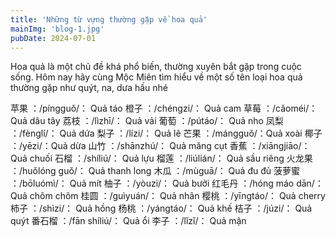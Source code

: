 ```yaml
---
title: 'Những từ vựng thường gặp về hoa quả'
mainImg: 'blog-1.jpg'
pubDate: 2024-07-01
---
```

Hoa quả là một chủ đề khá phổ biến, thường xuyên bắt gặp trong cuộc sống. Hôm nay hãy cùng Mộc Miên tìm hiểu về một số tên loại hoa quả thường gặp như quýt, na, dưa hấu nhé

苹果 ：/píngguǒ/： Quả táo
橙子 ：/chéngzi/： Quả cam
草莓 ：/cǎoméi/： Quả dâu tây
荔枝 ：/lìzhī/： Quả vải
葡萄 ：/pútáo/： Quả nho
凤梨 ：/fènglí/： Quả dứa
梨子 ：/lízi/： Quả lê
芒果 ：/mángguǒ/：Quả xoài
椰子 ：/yēzi/：Quả dừa
山竹 ：/shānzhú/： Quả măng cụt
香蕉 ：/xiāngjiāo/： Quả chuối
石榴 ：/shíliú/： Quả lựu
榴莲 ：/liúlián/： Quả sầu riêng
火龙果 ：/huǒlóng guǒ/： Quả thanh long
木瓜 ：/mùguā/： Quả đu đủ
菠萝蜜 ：/bōluómì/： Quả mít
柚子 ：/yòuzi/： Quả bưởi
红毛丹 ：/hóng máo dān/： Quả chôm chôm
桂圆 ：/guìyuán/： Quả nhãn
樱桃 ：/yīngtáo/： Quả cherry
柿子 ：/shìzi/： Quả hồng
杨桃 ：/yángtáo/： Quả khế
桔子 ：/júzi/： Quả quýt
番石榴 ：/fān shíliú/： Quả ổi
李子 ：/lǐzǐ/： Quả mận